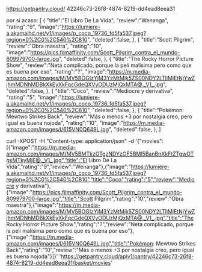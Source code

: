 https://getpantry.cloud/
42246c73-26f8-4874-8219-dd4ead8eea31

por si acaso:
[
  {
    "title":"El Libro De La Vida",
    "review":"Wenanga",
    "rating":"9",
    "image":"https://lumiere-a.akamaihd.net/v1/images/p_coco_19736_fd5fa537.jpeg?region=0%2C0%2C540%2C810",
    "deleted":false,
  },
  {
    "title":"Scott Pilgrim",
    "review":"Obra maestra",
    "rating":"10",
    "image":"https://pics.filmaffinity.com/Scott_Pilgrim_contra_el_mundo-809979700-large.jpg",
    "deleted":false,
  },
  {
    "title":"The Rocky Horror Picture Show",
    "review":"Neta complicado, porque la peli malísima pero como que es buena por eso",
    "rating":"?",
    "image":"https://m.media-amazon.com/images/M/MV5BOGIzYjM3YzMtMjk5ZS00NDY2LTllMjEtNjYwZjhmMDNhMDBkXkEyXkFqcGdeQXVyODUzMjQxMTA@._V1_.jpg",
    "deleted":false,
  },
  {
    "title":"Coco",
    "review":"Mediocre y derivativa",
    "rating":"5",
    "image":"https://lumiere-a.akamaihd.net/v1/images/p_coco_19736_fd5fa537.jpeg?region=0%2C0%2C540%2C810",
    "deleted":false,
  },
  {
    "title":"Pokémon: Mewtwo Strikes Back",
    "review":"Más o menos +3 por nostalgia creo, pero igual es buena nojoda",
    "rating":"10",
    "image":"https://m.media-amazon.com/images/I/615VN0Q649L.jpg",
    "deleted":false,
  },
]


curl -XPOST -H "Content-type: application/json" -d '{"movies":[{"image":"https://m.media-amazon.com/images/M/MV5BMTkzOTgzNDYzOF5BMl5BanBnXkFtZTgwOTgxMTkyMjE@._V1_.jpg","title":"El Libro De La Vida","rating":"9","review":"Wenanga"},{"image":"https://lumiere-a.akamaihd.net/v1/images/p_coco_19736_fd5fa537.jpeg?region=0%2C0%2C540%2C810","title":"Coco","rating":"5","review":"Mediocre y derivativa"},{"image":"https://pics.filmaffinity.com/Scott_Pilgrim_contra_el_mundo-809979700-large.jpg","title":"Scott Pilgrim","rating":"10","review":"Obra maestra"},{"image":"https://m.media-amazon.com/images/M/MV5BOGIzYjM3YzMtMjk5ZS00NDY2LTllMjEtNjYwZjhmMDNhMDBkXkEyXkFqcGdeQXVyODUzMjQxMTA@._V1_.jpg","title":"The Rocky Horror Picture Show","rating":"?","review":"Neta complicado, porque la peli malísima pero como que es buena por eso"},{"image":"https://m.media-amazon.com/images/I/615VN0Q649L.jpg","title":"Pokémon: Mewtwo Strikes Back","rating":"10","review":"Más o menos +3 por nostalgia creo, pero igual es buena nojoda"}]}' 'https://getpantry.cloud/apiv1/pantry/42246c73-26f8-4874-8219-dd4ead8eea31/basket/movies'